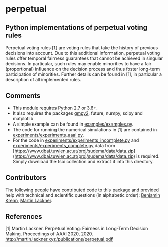 # perpetual


## Python implementations of perpetual voting rules

Perpetual voting rules [1] are voting rules that take the history of previous
decisions into account. Due to this additional information, perpetual voting
rules offer temporal fairness guarantees that cannot be achieved in singular decisions.
In particular, such rules may enable minorities to have a fair (proportional)
influence on the decision process and thus foster long-term participation of minorities.
Further details can be found in [1], in particular a description of all
implemented rules.

## Comments

* This module requires Python 2.7 or 3.6+.
* It also requires the packages [gmpy2](https://gmpy2.readthedocs.io/), future, numpy, scipy and matplotlib 
* A simple example can be found in [examples/examples.py](examples/examples.py).
* The code for running the numerical simulations in [1] are contained in [experiments/experiments_aaai.py](experiments/experiments_aaai.py).
* For the code in [experiments/experiments_incomplete.py](experiments/experiments_incomplete.py) and [experiments/experiments_complete.py](experiments/experiments_complete.py) data from [https://www.dbai.tuwien.ac.at/proj/sudema/data/data.zip](https://www.dbai.tuwien.ac.at/proj/sudema/data/data.zip) is required. Simply download the tsoi collection and extract it into this directory. 

## Contributors

The following people have contributed code to this package and provided help with technical and scientific questions (in alphabetic order): [Benjamin Krenn](https://github.com/benjaminkrenn), [Martin Lackner](http://martin.lackner.xyz/).

## References

[1] Martin Lackner. Perpetual Voting: Fairness in Long-Term Decision Making. Proceedings of AAAI 2020, 2020. http://martin.lackner.xyz/publications/perpetual.pdf
